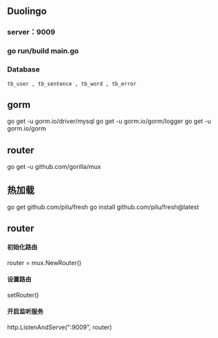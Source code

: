 ## Duolingo
### server：9009
### go run/build main.go
### Database
	tb_user , tb_sentence , tb_word , tb_error

## gorm
  go get -u gorm.io/driver/mysql
  go get -u gorm.io/gorm/logger
  go get -u gorm.io/gorm
## router
  go get -u github.com/gorilla/mux 
## 热加载
  go get github.com/pilu/fresh
  go install github.com/pilu/fresh@latest

## router
#### 初始化路由
  router = mux.NewRouter()
#### 设置路由
  setRouter()
#### 开启监听服务
  http.ListenAndServe(":9009", router)